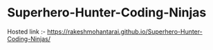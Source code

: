 # Superhero-Hunter-Coding-Ninjas
 
Hosted link :- https://rakeshmohantarai.github.io/Superhero-Hunter-Coding-Ninjas/
